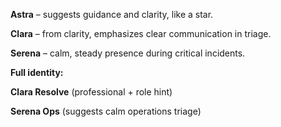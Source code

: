 **Astra** – suggests guidance and clarity, like a star.

**Clara** – from clarity, emphasizes clear communication in triage.

**Serena** – calm, steady presence during critical incidents.


**Full identity:**

**Clara Resolve** (professional + role hint)

**Serena Ops** (suggests calm operations triage)

